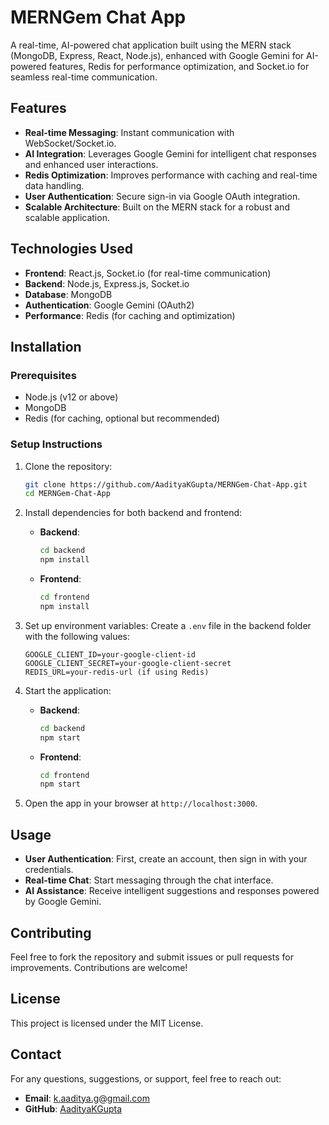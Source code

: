 # MERNGem Chat App

A real-time, AI-powered chat application built using the MERN stack (MongoDB, Express, React, Node.js), enhanced with Google Gemini for AI-powered features, Redis for performance optimization, and Socket.io for seamless real-time communication.

## Features

- **Real-time Messaging**: Instant communication with WebSocket/Socket.io.
- **AI Integration**: Leverages Google Gemini for intelligent chat responses and enhanced user interactions.
- **Redis Optimization**: Improves performance with caching and real-time data handling.
- **User Authentication**: Secure sign-in via Google OAuth integration.
- **Scalable Architecture**: Built on the MERN stack for a robust and scalable application.

## Technologies Used

- **Frontend**: React.js, Socket.io (for real-time communication)
- **Backend**: Node.js, Express.js, Socket.io
- **Database**: MongoDB
- **Authentication**: Google Gemini (OAuth2)
- **Performance**: Redis (for caching and optimization)

## Installation

### Prerequisites

- Node.js (v12 or above)
- MongoDB
- Redis (for caching, optional but recommended)

### Setup Instructions

1. Clone the repository:
   ```bash
   git clone https://github.com/AadityaKGupta/MERNGem-Chat-App.git
   cd MERNGem-Chat-App
   ```

2. Install dependencies for both backend and frontend:
   - **Backend**:
     ```bash
     cd backend
     npm install
     ```
   - **Frontend**:
     ```bash
     cd frontend
     npm install
     ```

3. Set up environment variables:
   Create a `.env` file in the backend folder with the following values:
   ```plaintext
   GOOGLE_CLIENT_ID=your-google-client-id
   GOOGLE_CLIENT_SECRET=your-google-client-secret
   REDIS_URL=your-redis-url (if using Redis)
   ```

4. Start the application:
   - **Backend**:
     ```bash
     cd backend
     npm start
     ```
   - **Frontend**:
     ```bash
     cd frontend
     npm start
     ```

5. Open the app in your browser at `http://localhost:3000`.

## Usage

- **User Authentication**: First, create an account, then sign in with your credentials.
- **Real-time Chat**: Start messaging through the chat interface.
- **AI Assistance**: Receive intelligent suggestions and responses powered by Google Gemini.

## Contributing

Feel free to fork the repository and submit issues or pull requests for improvements. Contributions are welcome!

## License

This project is licensed under the MIT License.

## Contact

For any questions, suggestions, or support, feel free to reach out:

- **Email**: [k.aaditya.g@gmail.com](mailto:k.aaditya.g@gmail.com)
- **GitHub**: [AadityaKGupta](https://github.com/AadityaKGupta)
